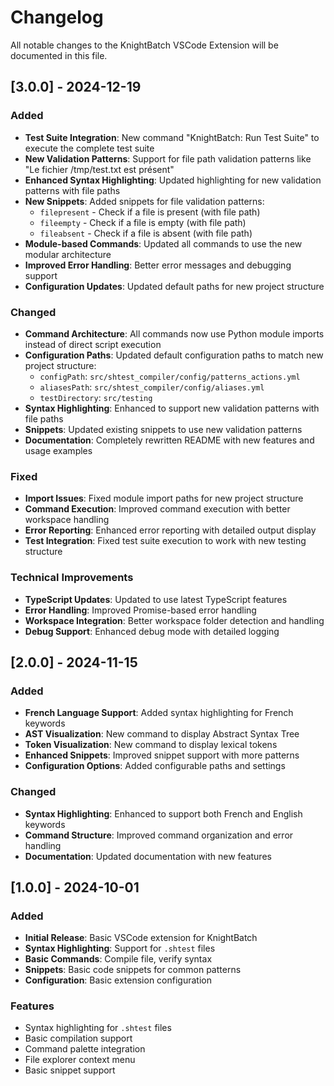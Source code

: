 # Changelog

All notable changes to the KnightBatch VSCode Extension will be documented in this file.

## [3.0.0] - 2024-12-19

### Added
- **Test Suite Integration**: New command "KnightBatch: Run Test Suite" to execute the complete test suite
- **New Validation Patterns**: Support for file path validation patterns like "Le fichier /tmp/test.txt est présent"
- **Enhanced Syntax Highlighting**: Updated highlighting for new validation patterns with file paths
- **New Snippets**: Added snippets for file validation patterns:
  - `filepresent` - Check if a file is present (with file path)
  - `fileempty` - Check if a file is empty (with file path)
  - `fileabsent` - Check if a file is absent (with file path)
- **Module-based Commands**: Updated all commands to use the new modular architecture
- **Improved Error Handling**: Better error messages and debugging support
- **Configuration Updates**: Updated default paths for new project structure

### Changed
- **Command Architecture**: All commands now use Python module imports instead of direct script execution
- **Configuration Paths**: Updated default configuration paths to match new project structure:
  - `configPath`: `src/shtest_compiler/config/patterns_actions.yml`
  - `aliasesPath`: `src/shtest_compiler/config/aliases.yml`
  - `testDirectory`: `src/testing`
- **Syntax Highlighting**: Enhanced to support new validation patterns with file paths
- **Snippets**: Updated existing snippets to use new validation patterns
- **Documentation**: Completely rewritten README with new features and usage examples

### Fixed
- **Import Issues**: Fixed module import paths for new project structure
- **Command Execution**: Improved command execution with better workspace handling
- **Error Reporting**: Enhanced error reporting with detailed output display
- **Test Integration**: Fixed test suite execution to work with new testing structure

### Technical Improvements
- **TypeScript Updates**: Updated to use latest TypeScript features
- **Error Handling**: Improved Promise-based error handling
- **Workspace Integration**: Better workspace folder detection and handling
- **Debug Support**: Enhanced debug mode with detailed logging

## [2.0.0] - 2024-11-15

### Added
- **French Language Support**: Added syntax highlighting for French keywords
- **AST Visualization**: New command to display Abstract Syntax Tree
- **Token Visualization**: New command to display lexical tokens
- **Enhanced Snippets**: Improved snippet support with more patterns
- **Configuration Options**: Added configurable paths and settings

### Changed
- **Syntax Highlighting**: Enhanced to support both French and English keywords
- **Command Structure**: Improved command organization and error handling
- **Documentation**: Updated documentation with new features

## [1.0.0] - 2024-10-01

### Added
- **Initial Release**: Basic VSCode extension for KnightBatch
- **Syntax Highlighting**: Support for `.shtest` files
- **Basic Commands**: Compile file, verify syntax
- **Snippets**: Basic code snippets for common patterns
- **Configuration**: Basic extension configuration

### Features
- Syntax highlighting for `.shtest` files
- Basic compilation support
- Command palette integration
- File explorer context menu
- Basic snippet support
